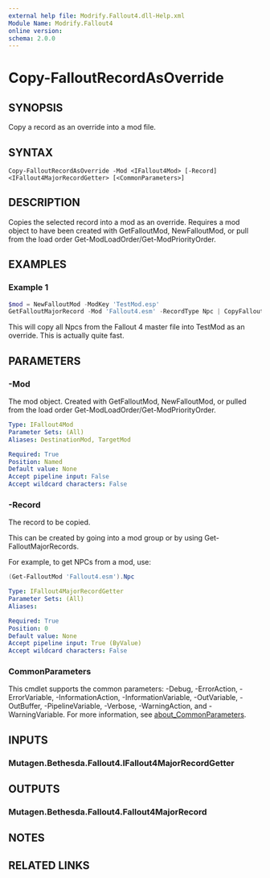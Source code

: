 ```yaml
---
external help file: Modrify.Fallout4.dll-Help.xml
Module Name: Modrify.Fallout4
online version:
schema: 2.0.0
---
```


# Copy-FalloutRecordAsOverride

## SYNOPSIS
Copy a record as an override into a mod file.

## SYNTAX

```
Copy-FalloutRecordAsOverride -Mod <IFallout4Mod> [-Record] <IFallout4MajorRecordGetter> [<CommonParameters>]
```

## DESCRIPTION
Copies the selected record into a mod as an override. Requires a mod object to have been created with GetFalloutMod, NewFalloutMod, or pull from the load order Get-ModLoadOrder/Get-ModPriorityOrder.

## EXAMPLES

### Example 1
```powershell
$mod = NewFalloutMod -ModKey 'TestMod.esp'
GetFalloutMajorRecord -Mod 'Fallout4.esm' -RecordType Npc | CopyFalloutRecordAsOverride -Mod $mod
```

This will copy all Npcs from the Fallout 4 master file into TestMod as an override. This is actually quite fast.

## PARAMETERS

### -Mod
The mod object. Created with GetFalloutMod, NewFalloutMod, or pulled from the load order Get-ModLoadOrder/Get-ModPriorityOrder.

```yaml
Type: IFallout4Mod
Parameter Sets: (All)
Aliases: DestinationMod, TargetMod

Required: True
Position: Named
Default value: None
Accept pipeline input: False
Accept wildcard characters: False
```

### -Record
The record to be copied.

This can be created by going into a mod group or by using Get-FalloutMajorRecords.

For example, to get NPCs from a mod, use:

```powershell
(Get-FalloutMod 'Fallout4.esm').Npc
```

```yaml
Type: IFallout4MajorRecordGetter
Parameter Sets: (All)
Aliases:

Required: True
Position: 0
Default value: None
Accept pipeline input: True (ByValue)
Accept wildcard characters: False
```

### CommonParameters
This cmdlet supports the common parameters: -Debug, -ErrorAction, -ErrorVariable, -InformationAction, -InformationVariable, -OutVariable, -OutBuffer, -PipelineVariable, -Verbose, -WarningAction, and -WarningVariable. For more information, see [about_CommonParameters](http://go.microsoft.com/fwlink/?LinkID=113216).

## INPUTS

### Mutagen.Bethesda.Fallout4.IFallout4MajorRecordGetter

## OUTPUTS

### Mutagen.Bethesda.Fallout4.Fallout4MajorRecord

## NOTES

## RELATED LINKS
